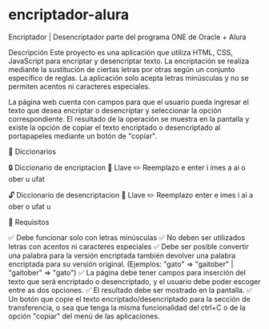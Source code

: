 # encriptador-alura
Encriptador | Desencriptador parte del programa ONE de Oracle + Alura 

Descripción
Este proyecto es una aplicación que utiliza HTML, CSS, JavaScript para encriptar y desencriptar texto. La encriptación se realiza mediante la sustitución de ciertas letras por otras según un conjunto específico de reglas. La aplicación solo acepta letras minúsculas y no se permiten acentos ni caracteres especiales.

La página web cuenta con campos para que el usuario pueda ingresar el texto que desea encriptar o desencriptar y seleccionar la opción correspondiente. El resultado de la operación se muestra en la pantalla y existe la opción de copiar el texto encriptado o desencriptado al portapapeles mediante un botón de "copiar".

📒 Diccionarios

🔒 Diccionario de encriptacion
🔑 Llave	✏️ Reemplazo
e	enter
i	imes
a	ai
o	ober
u	ufat

🔓 Diccionario de desencriptacion
🔑 Llave	✏️ Reemplazo
enter	e
imes	i
ai	a
ober	o
ufat	u

📑 Requisitos

✅ Debe funcionar solo con letras minúsculas
✅ No deben ser utilizados letras con acentos ni caracteres especiales
✅ Debe ser posible convertir una palabra para la versión encriptada también devolver una palabra encriptada para su versión original. (Ejemplos: "gato" => "gaitober" | "gaitober" => "gato")
✅ La página debe tener campos para inserción del texto que será encriptado o desencriptado, y el usuario debe poder escoger entre as dos opciones.
✅ El resultado debe ser mostrado en la pantalla.
✅ Un botón que copie el texto encriptado/desencriptado para la sección de transferencia, o sea que tenga la misma funcionalidad del ctrl+C o de la opción "copiar" del menú de las aplicaciones.
